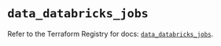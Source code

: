# `data_databricks_jobs`

Refer to the Terraform Registry for docs: [`data_databricks_jobs`](https://registry.terraform.io/providers/databricks/databricks/1.64.0/docs/data-sources/jobs).
